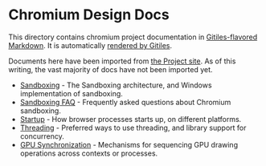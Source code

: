 # Chromium Design Docs

This directory contains chromium project documentation in
[Gitiles-flavored Markdown](https://gerrit.googlesource.com/gitiles/+/master/Documentation/markdown.md).
It is automatically
[rendered by Gitiles](https://chromium.googlesource.com/chromium/src/+/main/docs/).

Documents here have been imported
from [the Project site](https://www.chromium.org/developers/design-documents).
As of this writing, the vast majority of docs have not been imported yet.

* [Sandboxing](sandbox.md) - The Sandboxing architecture, and Windows
  implementation of sandboxing.
* [Sandboxing FAQ](sandbox_faq.md) - Frequently asked questions about Chromium
  sandboxing.
* [Startup](startup.md) - How browser processes starts up, on different
  platforms.
* [Threading](threading.md) - Preferred ways to use threading, and library
  support for concurrency.
* [GPU Synchronization](gpu_synchronization.md) - Mechanisms for sequencing
  GPU drawing operations across contexts or processes.
